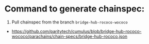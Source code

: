# Command to generate chainspec:

1. Pull chainspec from the branch `bridge-hub-rococo-wococo`
- https://github.com/paritytech/cumulus/blob/bridge-hub-rococo-wococo/parachains/chain-specs/bridge-hub-rococo.json


